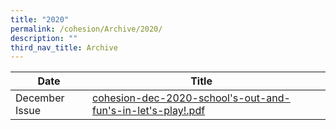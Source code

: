 ```yaml
---
title: "2020"
permalink: /cohesion/Archive/2020/
description: ""
third_nav_title: Archive
---
```



| Date |Title |  |
| -------- | -------- | -------- |
| December Issue       |[cohesion-dec-2020-school's-out-and-fun's-in-let's-play!.pdf](https://go.gov.sg/cohesion-dec-2020)